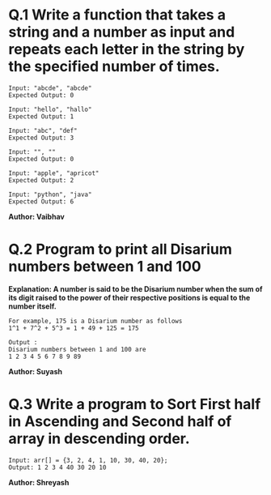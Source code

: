 # Q.1 Write a function that takes a string and a number as input and repeats each letter in the string by the specified number of times.
```
Input: "abcde", "abcde"
Expected Output: 0

Input: "hello", "hallo"
Expected Output: 1

Input: "abc", "def"
Expected Output: 3

Input: "", ""
Expected Output: 0

Input: "apple", "apricot"
Expected Output: 2

Input: "python", "java"
Expected Output: 6
```
**Author: Vaibhav**

# Q.2 Program to print all Disarium numbers between 1 and 100
**Explanation: A number is said to be the Disarium number when the sum of its digit raised to the power of their respective positions is equal to the number itself.**
```
For example, 175 is a Disarium number as follows
1^1 + 7^2 + 5^3 = 1 + 49 + 125 = 175

Output :
Disarium numbers between 1 and 100 are
1 2 3 4 5 6 7 8 9 89 
```
**Author: Suyash**

# Q.3 Write a program to Sort  First half in Ascending and Second half of array in descending order.
```
Input: arr[] = {3, 2, 4, 1, 10, 30, 40, 20};
Output: 1 2 3 4 40 30 20 10 
```
**Author: Shreyash**

